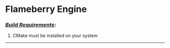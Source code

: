 # Flameberry Engine

### <u><i>Build Requirements</i></u>:
1. CMake must be installed on your system
<hr>